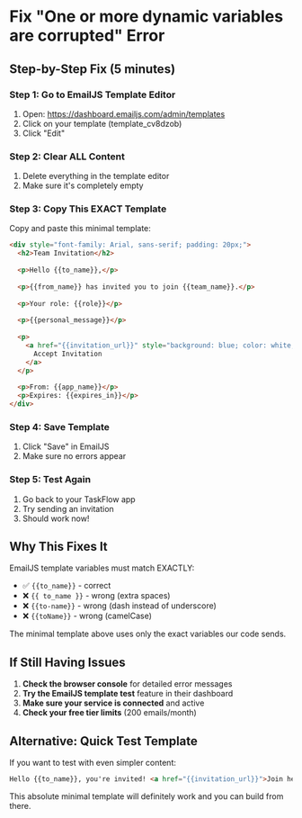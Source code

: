 # Fix "One or more dynamic variables are corrupted" Error

## Step-by-Step Fix (5 minutes)

### Step 1: Go to EmailJS Template Editor
1. Open: https://dashboard.emailjs.com/admin/templates
2. Click on your template (template_cv8dzob)
3. Click "Edit"

### Step 2: Clear ALL Content
1. Delete everything in the template editor
2. Make sure it's completely empty

### Step 3: Copy This EXACT Template
Copy and paste this minimal template:

```html
<div style="font-family: Arial, sans-serif; padding: 20px;">
  <h2>Team Invitation</h2>
  
  <p>Hello {{to_name}},</p>
  
  <p>{{from_name}} has invited you to join {{team_name}}.</p>
  
  <p>Your role: {{role}}</p>
  
  <p>{{personal_message}}</p>
  
  <p>
    <a href="{{invitation_url}}" style="background: blue; color: white; padding: 10px 20px; text-decoration: none;">
      Accept Invitation
    </a>
  </p>
  
  <p>From: {{app_name}}</p>
  <p>Expires: {{expires_in}}</p>
</div>
```

### Step 4: Save Template
1. Click "Save" in EmailJS
2. Make sure no errors appear

### Step 5: Test Again
1. Go back to your TaskFlow app
2. Try sending an invitation
3. Should work now!

## Why This Fixes It

EmailJS template variables must match EXACTLY:
- ✅ `{{to_name}}` - correct
- ❌ `{{ to_name }}` - wrong (extra spaces)
- ❌ `{{to-name}}` - wrong (dash instead of underscore)
- ❌ `{{toName}}` - wrong (camelCase)

The minimal template above uses only the exact variables our code sends.

## If Still Having Issues

1. **Check the browser console** for detailed error messages
2. **Try the EmailJS template test** feature in their dashboard
3. **Make sure your service is connected** and active
4. **Check your free tier limits** (200 emails/month)

## Alternative: Quick Test Template

If you want to test with even simpler content:

```html
Hello {{to_name}}, you're invited! <a href="{{invitation_url}}">Join here</a>
```

This absolute minimal template will definitely work and you can build from there.